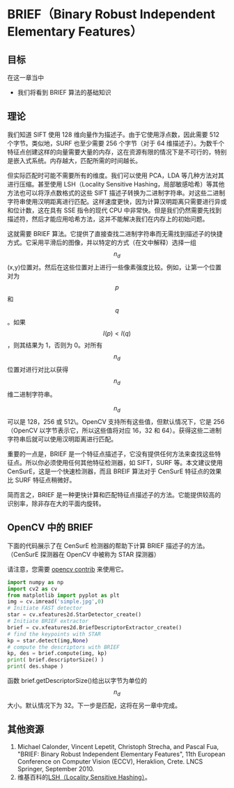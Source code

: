 # BRIEF（Binary Robust Independent Elementary Features）

## 目标

在这一章当中

- 我们将看到 BRIEF 算法的基础知识

## 理论

我们知道 SIFT 使用 128 维向量作为描述子。由于它使用浮点数，因此需要 512 个字节。类似地，SURF 也至少需要 256 个字节（对于 64 维描述子）。为数千个特征点创建这样的向量需要大量的内存，这在资源有限的情况下是不可行的，特别是嵌入式系统。内存越大，匹配所需的时间越长。

但实际匹配时可能不需要所有的维度。我们可以使用 PCA，LDA 等几种方法对其进行压缩。甚至使用 LSH（Locality Sensitive Hashing，局部敏感哈希）等其他方法也可以将浮点数格式的这些 SIFT 描述子转换为二进制字符串。对这些二进制字符串使用汉明距离进行匹配。这样速度更快，因为计算汉明距离只需要进行异或和位计数，这在具有 SSE 指令的现代 CPU 中非常快。但是我们仍然需要先找到描述符，然后才能应用哈希方法，这并不能解决我们在内存上的初始问题。

这就需要 BRIEF 算法。它提供了直接查找二进制字符串而无需找到描述子的快捷方式。它采用平滑后的图像，并以特定的方式（在文中解释）选择一组$$n_d$$(x,y)位置对。然后在这些位置对上进行一些像素强度比较。例如，让第一个位置对为$$p$$和$$q$$。如果$$I(p)\lt I(q)$$，则其结果为 1，否则为 0。对所有$$n_d $$位置对进行对比以获得$$n_d$$维二进制字符串。

$$n_d$$可以是 128，256 或 512\。OpenCV 支持所有这些值，但默认情况下，它是 256（OpenCV 以字节表示它，所以这些值将对应 16，32 和 64）。获得这些二进制字符串后就可以使用汉明距离进行匹配。

重要的一点是，BRIEF 是一个特征点描述子，它没有提供任何方法来查找这些特征点。所以你必须使用任何其他特征检测器，如 SIFT，SURF 等。本文建议使用 CenSurE，这是一个快速检测器，而且 BREIF 算法对于 CenSurE 特征点的效果比 SURF 特征点稍微好。

简而言之，BRIEF 是一种更快计算和匹配特征点描述子的方法。它能提供较高的识别率，除非存在大的平面内旋转。

## OpenCV 中的 BRIEF

下面的代码展示了在 CenSurE 检测器的帮助下计算 BRIEF 描述子的方法。 （CenSurE 探测器在 OpenCV 中被称为 STAR 探测器）

请注意，您需要 [opencv contrib](https://github.com/opencv/opencv_contrib) 来使用它。

```python
import numpy as np
import cv2 as cv
from matplotlib import pyplot as plt
img = cv.imread('simple.jpg',0)
# Initiate FAST detector
star = cv.xfeatures2d.StarDetector_create()
# Initiate BRIEF extractor
brief = cv.xfeatures2d.BriefDescriptorExtractor_create()
# find the keypoints with STAR
kp = star.detect(img,None)
# compute the descriptors with BRIEF
kp, des = brief.compute(img, kp)
print( brief.descriptorSize() )
print( des.shape )
```

函数 brief.getDescriptorSize()给出以字节为单位的$$n_d$$大小。默认情况下为 32。下一步是匹配，这将在另一章中完成。

## 其他资源

1. Michael Calonder, Vincent Lepetit, Christoph Strecha, and Pascal Fua, 
   "BRIEF: Binary Robust Independent Elementary Features", 11th European Conference on 
   Computer Vision (ECCV), Heraklion, Crete. LNCS Springer, September 2010.
2. 维基百科的[LSH（Locality Sensitive Hashing）](https://en.wikipedia.org/wiki/Locality-sensitive_hashing)。
